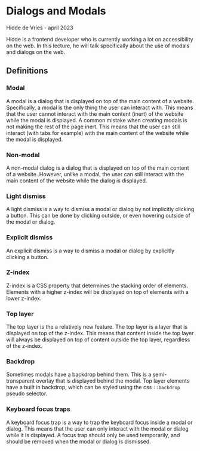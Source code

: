 # Dialogs and Modals

Hidde de Vries - april 2023

Hidde is a frontend developer who is currently working a lot on accessibility on the web. In this lecture, he will talk specifically about the use of modals and dialogs on the web.

## Definitions

### Modal

A modal is a dialog that is displayed on top of the main content of a website. Specifically, a modal is the only thing the user can interact with. This means that the user cannot interact with the main content (inert) of the website while the modal is displayed. A common mistake when creating modals is not making the rest of the page inert. This means that the user can still interact (with tabs for example) with the main content of the website while the modal is displayed.

### Non-modal

A non-modal dialog is a dialog that is displayed on top of the main content of a website. However, unlike a modal, the user can still interact with the main content of the website while the dialog is displayed.

### Light dismiss

A light dismiss is a way to dismiss a modal or dialog by not implicitly clicking a button. This can be done by clicking outside, or even hovering outside of the modal or dialog.

### Explicit dismiss

An explicit dismiss is a way to dismiss a modal or dialog by explicitly clicking a button.

### Z-index

Z-index is a CSS property that determines the stacking order of elements. Elements with a higher z-index will be displayed on top of elements with a lower z-index.

### Top layer

The top layer is the a relatively new feature. The top layer is a layer that is displayed on top of the z-index. This means that content inside the top layer will always be displayed on top of content outside the top layer, regardless of the z-index.

### Backdrop

Sometimes modals have a backdrop behind them. This is a semi-transparent overlay that is displayed behind the modal. Top layer elements have a built in backdrop, which can be styled using the css `::backdrop` pseudo selector.

### Keyboard focus traps

A keyboard focus trap is a way to trap the keyboard focus inside a modal or dialog. This means that the user can only interact with the modal or dialog while it is displayed. A focus trap should only be used temporarily, and should be removed when the modal or dialog is dismissed.
